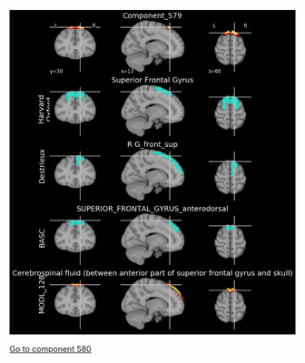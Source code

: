 


![579](preliminary/579.jpg "Component 579")

[Go to component 580](https://parietal-inria.github.io/MODL_atlas/1024/580 "Component 580")
